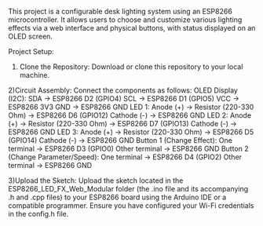 This project is a configurable desk lighting system using an ESP8266 microcontroller.
It allows users to choose and customize various lighting effects via a web interface and physical buttons,
with status displayed on an OLED screen.

Project Setup:
1) Clone the Repository:
Download or clone this repository to your local machine.

2)Circuit Assembly:
Connect the components as follows:
OLED Display (I2C):
SDA -> ESP8266 D2 (GPIO4)
SCL -> ESP8266 D1 (GPIO5)
VCC -> ESP8266 3V3
GND -> ESP8266 GND
LED 1:
Anode (+) -> Resistor (220-330 Ohm) -> ESP8266 D6 (GPIO12)
Cathode (-) -> ESP8266 GND
LED 2:
Anode (+) -> Resistor (220-330 Ohm) -> ESP8266 D7 (GPIO13)
Cathode (-) -> ESP8266 GND
LED 3:
Anode (+) -> Resistor (220-330 Ohm) -> ESP8266 D5 (GPIO14)
Cathode (-) -> ESP8266 GND
Button 1 (Change Effect):
One terminal -> ESP8266 D3 (GPIO0)
Other terminal -> ESP8266 GND
Button 2 (Change Parameter/Speed):
One terminal -> ESP8266 D4 (GPIO2)
Other terminal -> ESP8266 GND

3)Upload the Sketch:
Upload the sketch located in the ESP8266_LED_FX_Web_Modular folder (the .ino file and its accompanying .h and .cpp files)
to your ESP8266 board using the Arduino IDE or a compatible programmer. Ensure you have configured your Wi-Fi credentials in the config.h file.

